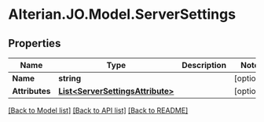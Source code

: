 # Alterian.JO.Model.ServerSettings

## Properties

Name | Type | Description | Notes
------------ | ------------- | ------------- | -------------
**Name** | **string** |  | [optional] 
**Attributes** | [**List&lt;ServerSettingsAttribute&gt;**](ServerSettingsAttribute.md) |  | [optional] 

[[Back to Model list]](../README.md#documentation-for-models) [[Back to API list]](../README.md#documentation-for-api-endpoints) [[Back to README]](../README.md)

